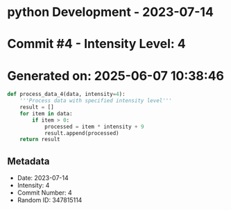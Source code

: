 ﻿# python Development - 2023-07-14
# Commit #4 - Intensity Level: 4
# Generated on: 2025-06-07 10:38:46
```python
def process_data_4(data, intensity=4):
    '''Process data with specified intensity level'''
    result = []
    for item in data:
        if item > 0:
            processed = item * intensity + 9
            result.append(processed)
    return result
```
## Metadata
- Date: 2023-07-14
- Intensity: 4
- Commit Number: 4
- Random ID: 347815114
